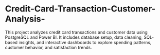 # Credit-Card-Transaction-Customer-Analysis-
This project analyzes credit card transactions and customer data using PostgreSQL and Power BI. It includes database setup, data cleaning, SQL-based insights, and interactive dashboards to explore spending patterns, customer behavior, and satisfaction trends.
